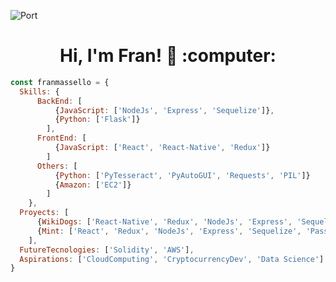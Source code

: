 ![Port](https://www.incimages.com/uploaded_files/image/1920x1080/software-computer-code-1940x900_35196.jpg)
<h1 align="center"> Hi, I'm Fran! 👋 :computer: </h1>

```js
const franmassello = {
  Skills: {
      BackEnd: [
          {JavaScript: ['NodeJs', 'Express', 'Sequelize']},
          {Python: ['Flask']}
        ],
      FrontEnd: [
          {JavaScript: ['React', 'React-Native', 'Redux']}
        ]
      Others: [
          {Python: ['PyTesseract', 'PyAutoGUI', 'Requests', 'PIL']}
          {Amazon: ['EC2']}
        ]
    },
  Proyects: [
      {WikiDogs: ['React-Native', 'Redux', 'NodeJs', 'Express', 'Sequelize', 'Passport']},
      {Mint: ['React', 'Redux', 'NodeJs', 'Express', 'Sequelize', 'Passport']}
    ],
  FutureTecnologies: ['Solidity', 'AWS'],
  Aspirations: ['CloudComputing', 'CryptocurrencyDev', 'Data Science']
}
```


